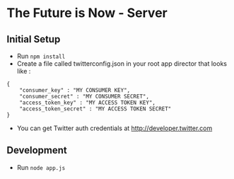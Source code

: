 The Future is Now - Server
=====================

## Initial Setup
* Run `npm install`
* Create a file called twitterconfig.json in your root app director that looks like :
```
{
 	"consumer_key" : "MY CONSUMER KEY",
	"consumer_secret" : "MY CONSUMER SECRET",
	"access_token_key" : "MY ACCESS TOKEN KEY",
	"access_token_secret" : "MY ACCESS TOKEN SECRET"
}
```
* You can get Twitter auth credentials at http://developer.twitter.com

## Development
* Run `node app.js`
